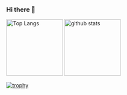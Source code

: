 ### Hi there 👋

<!--
**sasagar/sasagar** is a ✨ _special_ ✨ repository because its `README.md` (this file) appears on your GitHub profile.

Here are some ideas to get you started:

- 🔭 I’m currently working on ...
- 🌱 I’m currently learning ...
- 👯 I’m looking to collaborate on ...
- 🤔 I’m looking for help with ...
- 💬 Ask me about ...
- 📫 How to reach me: ...
- 😄 Pronouns: ...
- ⚡ Fun fact: ...
-->

<div align="left"> 
  <img alt="Top Langs" height="150px" src="https://github-readme-stats.vercel.app/api/top-langs/?username=sasagar&layout=compact&theme=tokyonight">
  <img alt="github stats" height="150px" src="https://github-readme-stats.vercel.app/api?username=sasagar&theme=tokyonight&show_icons=true">
</div>

[![trophy](https://github-profile-trophy.vercel.app/?username=sasagar&theme=tokyonight&column=8)](https://github.com/ryo-ma/github-profile-trophy)

